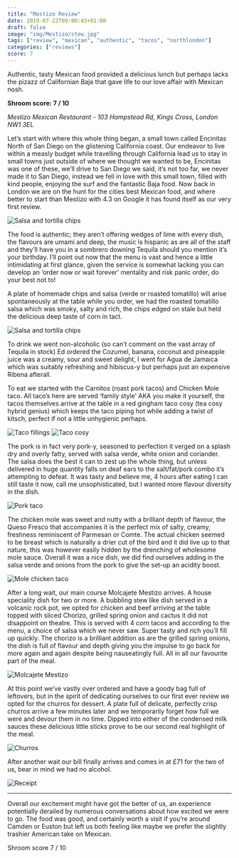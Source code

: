 ```yaml
---
title: "Mestizo Review"
date: 2019-07-22T09:00:43+01:00
draft: false
image: "img/Mestizo/stew.jpg"
tags: ["review", "mexican", "authentic", "tacos", "northlondon"]
categories: ["reviews"]
score: 7
---
```



Authentic, tasty Mexican food provided a delicious lunch but perhaps lacks the pizazz of Californian Baja that gave life to our love affair with Mexican nosh.

<!--more--> 

**Shroom score: 7 / 10**

*Mestizo Mexican Restaurant - 103 Hampstead Rd, Kings Cross, London NW1 3EL*

Let’s start with where this whole thing began, a small town called Encinitas North of San Diego on the glistening California coast. Our endeavor to live within a measly budget while travelling through California lead us to stay in small towns just outside of where we thought we wanted to be, Encinitas was one of these, we’ll drive to San Diego we said, it’s not too far, we never made it to San Diego, instead we fell in love with this small town, filled with kind people, enjoying the surf and the fantastic Baja food. Now back in London we are on the hunt for the cities best Mexican food, and where better to start than Mestizo with 4.3 on Google it has found itself as our very first review. 

![Salsa and tortilla chips](/img/Mestizo/front.jpg)

The food is authentic; they aren’t offering wedges of lime with every dish, the flavours are umami and deep, the music is hispanic as are all of the staff and they’ll have you in a sombrero downing Tequila should you mention it’s your birthday. I’ll point out now that the menu is vast and hence a little intimidating at first glance, given the service is somewhat lacking you can develop an ‘order now or wait forever’ mentality and risk panic order, do your best not to! 

A plate of homemade chips and salsa (verde or roasted tomatillo) will arise spontaneously at the table while you order, we had the roasted tomatillo salsa which was smoky, salty and rich, the chips edged on stale but held the delicious deep taste of corn in tact. 

![Salsa and tortilla chips](/img/Mestizo/salsa.jpg)

To drink we went non-alcoholic (so can’t comment on the vast array of Tequila in stock) Ed ordered the Cozumel, banana, coconut and pineapple juice was a creamy, sour and sweet delight, I went for Agua de Jamaica which was suitably refreshing and hibiscus-y but perhaps just an expensive Ribena afterall.

To eat we started with the Carnitos (roast pork tacos) and Chicken Mole taco. All taco’s here are served ‘family style’ AKA you make it yourself, the tacos themselves arrive at the table in a red gingham taco cosy (tea cosy hybrid genius) which keeps the taco piping hot while adding a twist of kitsch, perfect if not a little unhygienic perhaps.

![Taco fillings](/img/Mestizo/tacos1.jpg)
![Taco cosy](/img/Mestizo/tacos2.jpg)

The pork is in fact very pork-y, seasoned to perfection it verged on a splash dry and overly fatty, served with salsa verde, white onion and coriander. The salsa does the best it can to zest up the whole thing, but unless delivered in huge quantity falls on deaf ears to the salt/fat/pork combo it’s attempting to defeat. It was tasty and believe me, 4 hours after eating I can still taste it now, call me unsophisticated, but I wanted more flavour diversity in the dish.

![Pork taco](/img/Mestizo/pork.jpg)

The chicken mole was sweet and nutty with a brilliant depth of flavour, the Queso Fresco that accompanies it is the perfect mix of salty, creamy, freshness reminiscent of Parmesan or Comte. The actual chicken seemed to be breast which is naturally a drier cut of the bird and it did live up to that nature, this was however easily hidden by the drenching of wholesome mole sauce. Overall it was a nice dish, we did find ourselves adding in the salsa verde and onions from the pork to give the set-up an acidity boost. 

![Mole chicken taco](/img/Mestizo/mole.jpg)

After a long wait, our main course Molcajete Mestizo arrives. A house speciality dish for two or more. A bubbling stew like dish served in a volcanic rock pot, we opted for chicken and beef arriving at the table topped with sliced Chorizo, grilled spring onion and cactus it did not disappoint on theatre. This is served with 4 corn tacos and according to the menu, a choice of salsa which we never saw. Super tasty and rich you’ll fill up quickly. The chorizo is a brilliant addition as are the grilled spring onions, the dish is full of flavour and depth giving you the impulse to go back for more again and again despite being nauseatingly full. All in all our favourite part of the meal.

![Molcajete Mestizo](/img/Mestizo/stew.jpg)


At this point we’ve vastly over ordered and have a goody bag full of leftovers, but in the spirit of dedicating ourselves to our first ever review we opted for the churros for dessert. A plate full of delicate, perfectly crisp churros arrive a few minutes later and we temporarily forget how full we were and devour them in no time. Dipped into either of the condensed milk sauces these delicious little sticks prove to be our second real highlight of the meal.

![Churros](/img/Mestizo/churros.jpg)

After another wait our bill finally arrives and comes in at £71 for the two of us, bear in mind we had no alcohol.

![Receipt](/img/Mestizo/receipt.jpg)

----

Overall our excitement might have got the better of us, an experience potentially derailed by numerous conversations about how excited we were to go. The food was good, and certainly worth a visit if you’re around Camden or Euston but left us both feeling like maybe we prefer the slightly trashier American take on Mexican. 

Shroom score 7 / 10